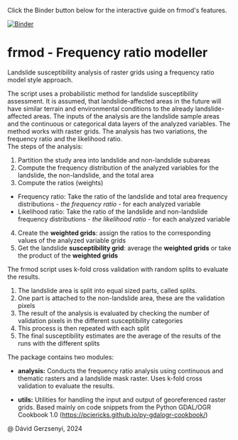 Click the Binder button below for the interactive guide on frmod's features.  

[![Binder](https://mybinder.org/badge_logo.svg)](https://mybinder.org/v2/gh/gerzsd/frmod/main?filepath=frmod_demo.ipynb)  
  
# frmod - Frequency ratio modeller
Landslide susceptibility analysis of raster grids using a frequency ratio model style approach.

The script uses a probabilistic method for landslide susceptibility assessment. It is assumed, that landslide-affected areas in the future will have similar terrain and environmental conditions to the already landslide-affected areas. The inputs of the analysis are the landslide sample areas and the continuous or categorical data layers of the analyzed variables. The method works with raster grids. The analysis has two variations, the frequency ratio and the likelihood ratio.  
The steps of the analysis:  

1. Partition the study area into landslide and non-landslide subareas  
2. Compute the frequency distribution of the analyzed variables for the landslide, the non-landslide, and the total area 
3. Compute the ratios (weights)
- Frequency ratio: Take the ratio of the landslide and total area frequency distributions - *the frequency ratio* - for each analyzed variable
- Likelihood ratio: Take the ratio of the landslide and non-landslide frequency distributions - *the likelihood ratio* - for each analyzed variable
4. Create the **weighted grids**: assign the ratios to the corresponding values of the analyzed variable grids
5. Get the landslide **susceptibility grid**: average the **weighted grids** or take the product of the **weighted grids**

The frmod script uses k-fold cross validation with random splits to evaluate the results.
1. The landslide area is split into equal sized parts, called splits.
2. One part is attached to the non-landslide area, these are the validation pixels
3. The result of the analysis is evaluated by checking the number of validation pixels in the different susceptibility categories
4. This process is then repeated with each split
5. The final susceptibility estimates are the average of the results of the runs with the different splits

The package contains two modules:
- **analysis:** Conducts the frequency ratio analysis using continuous and thematic rasters and a landslide mask raster. Uses k-fold cross validation to evaluate the results.  

- **utils:** Utilities for handling the input and output of georeferenced raster grids. Based mainly on code snippets from the Python GDAL/OGR Cookbook 1.0 (https://pcjericks.github.io/py-gdalogr-cookbook/)

@ Dávid Gerzsenyi, 2024


